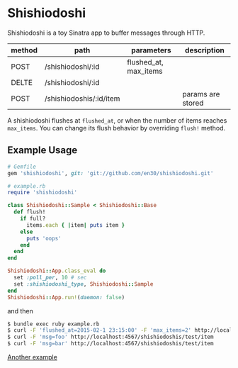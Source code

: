 # Shishiodoshi

Shishiodoshi is a toy Sinatra app to buffer messages through HTTP.

| method | path | parameters | description |
| ------ | ---- | ---------- | ----------- |
| POST  | /shishiodoshi/:id | flushed_at, max_items | |
| DELTE | /shishiodoshi/:id | | |
| POST  | /shishiodoshis/:id/item | | params are stored |

A shishiodoshi flushes at `flushed_at`, or when the number of items reaches `max_items`.
You can change its flush behavior by overriding `flush!` method.

## Example Usage

```ruby
# Gemfile
gem 'shishiodoshi', git: 'git://github.com/en30/shishiodoshi.git'
```

```ruby
# example.rb
require 'shishiodoshi'

class Shishiodoshi::Sample < Shishiodoshi::Base
  def flush!
    if full?
      items.each { |item| puts item }
    else
      puts 'oops'
    end
  end
end

Shishiodoshi::App.class_eval do
  set :poll_per, 10 # sec
  set :shishiodoshi_type, Shishiodoshi::Sample
end
Shishiodoshi::App.run!(daemon: false)
```

and then
```sh
$ bundle exec ruby example.rb
$ curl -F 'flushed_at=2015-02-1 23:15:00' -F 'max_items=2' http://localhost:4567/shishiodoshis/test
$ curl -F 'msg=foo' http://localhost:4567/shishiodoshis/test/item
$ curl -F 'msg=bar' http://localhost:4567/shishiodoshis/test/item
```

[Another example](https://github.com/en30/shishiodoshi-sample)
